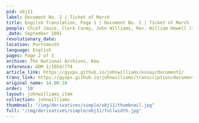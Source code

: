 ```yaml
---
pid: obj11
label: Document No. 2 | Ticket of March
title: Engilsh Translation, Page 1 | Document No. 2 | Ticket of March
people: Chief Jauce, Clerk Carmy, John Williams, Rev. William Howell (translator)
_date: September 1801
revolutionary_date:
location: Portsmouth
language: English
pages: Page 2 of 3
archive: The National Archives, Kew
reference: ADM 1/1054/774
article_link: https://gyups.github.io/johnwilliams/essay/document2/
trans_link: https://gyups.github.io/johnwilliams/transcription/document2/
original_name: 14.00.18
order: '10'
layout: johnwilliams_item
collection: johnwilliams
thumbnail: "/img/derivatives/simple/obj11/thumbnail.jpg"
full: "/img/derivatives/simple/obj11/fullwidth.jpg"
---
```

